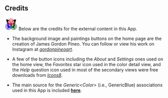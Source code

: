 ## Credits

[![RGButterfly Logo](images/RGButterfly_Logo.png)](https://spineo.github.io/RGButterflyDocs/) Below are the credits for the external content in this App.

* The background image and paintings buttons on the home page are the creation of James Gordon Pineo. You can follow or view his work on Instagram at [_gordonpineoart_](https://www.instagram.com/gordonpineoart/).

* A few of the button icons including the _About_ and _Settings_ ones used on the home view, the _Favorites_ star icon used in the color detail view, and the _Help_ question icon used in most of the secondary views were free downloads from [_Icons8_](https://icons8.com/).

* The main source for the _Generic\<Color\>_ (i.e., GenericBlue) associations used in this App is included [__here__](https://web.njit.edu/~kevin/rgb.txt.html).

